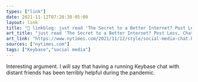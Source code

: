 ```yaml
---
types: ["link"]
date: 2021-11-12T07:28:38-05:00
layout: link
title: "🔗 linkblog: just read 'The Secret to a Better Internet? Post Less, Chat More. - The New York Times'"
art_title: "just read 'The Secret to a Better Internet? Post Less, Chat More. - The New York Times"
art_link: "https://www.nytimes.com/2021/11/12/style/social-media-chat.html"
sources: ["nytimes.com"]
tags: ["Keybase","social media"]
---
```

Interesting argument. I will say that having a running Keybase chat with distant friends has been terribly helpful during the pandemic.
